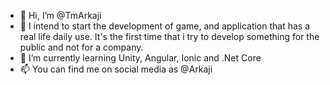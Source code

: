 - 👋 Hi, I’m @TmArkaji
- 👀 I intend to start the development of game, and application that has a real life daily use. It's the first time that i try to develop something for the public and not for a company.
- 🌱 I’m currently learning Unity, Angular, Ionic and .Net Core
- 📫 You can find me on social media as @Arkaji

<!---
TmArkaji/TmArkaji is a ✨ special ✨ repository because its `README.md` (this file) appears on your GitHub profile.
You can click the Preview link to take a look at your changes.
--->
